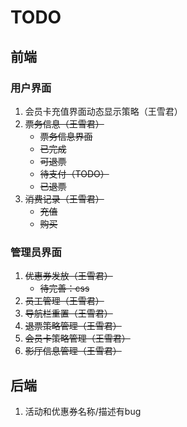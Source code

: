 # TODO

## 前端

### 用户界面

1. 会员卡充值界面动态显示策略（王雪君）
2. ~~票务信息（王雪君）~~
   - ~~票务信息界面~~
   - ~~已完成~~
   - ~~可退票~~
   - ~~待支付（TODO）~~
   - ~~已退票~~
3. ~~消费记录（王雪君）~~
   - ~~充值~~
   - ~~购买~~

### 管理员界面

1. ~~优惠券发放（王雪君）~~
   - ~~待完善：css~~
2. ~~员工管理（王雪君）~~
3. ~~导航栏重置（王雪君）~~
4. ~~退票策略管理（王雪君）~~
5. ~~会员卡策略管理（王雪君）~~
6. ~~影厅信息管理（王雪君）~~

## 后端

1. 活动和优惠券名称/描述有bug